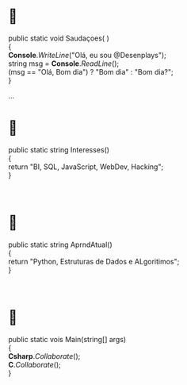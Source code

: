 
# 👋<div>
public static void Saudaçoes( )<br>
{<br>
**Console**.*WriteLine*("Olá, eu sou @Desenplays");<br>
string msg = **Console**.*ReadLine*();<br>
(msg == "Olá, Bom dia") ? "Bom dia" : "Bom dia?";<br>
}<br>
</div>
...<br>

# 👀<div>
public static string Interesses()<br>
{<br>
return "BI, SQL, JavaScript, WebDev, Hacking";<br>
}<br>
</div>
<br>

# 🌱<div>
public static string AprndAtual()<br>
{<br>
return "Python, Estruturas de Dados e ALgoritimos";<br>
}<br>
</div>
<br>

# 💞️<div>
public static vois Main(string[] args)<br>
{<br>
**Csharp**.*Collaborate*();<br>
**C**.*Collaborate*();<br>
}<br>
</div>
<br>
<!--# 📫<div>
How to reach me ...-->
</div>
<br>
<!---
Desenplays/Desenplays is a ✨ special ✨ repository because its `README.md` (this file) appears on your GitHub profile.
You can click the Preview link to take a look at your changes.
--->
